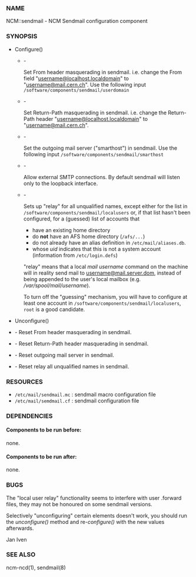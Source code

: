 ### NAME

NCM::sendmail - NCM Sendmail configuration component

### SYNOPSIS

- Configure()
    - \-

        Set From header masquerading in sendmail.
        i.e. change the From field "username@localhost.localdomain" to "username@mail.cern.ch".
        Use the following input `/software/components/sendmail/userdomain`

    - \-

        Set Return-Path masquerading in sendmail.
        i.e. change the Return-Path header "username@localhost.localdomain" to "username@mail.cern.ch".

    - \-

        Set the outgoing mail server ("smarthost") in sendmail.
        Use the following input `/software/components/sendmail/smarthost`

    - \-

        Allow external SMTP connections. By default sendmail will listen only to the loopback interface.

    - \-

        Sets up "relay" for all unqualified names, except either for the list in
        `/software/components/sendmail/localusers` or, if that list hasn't been configured,
        for a (guessed) list of accounts that

        - have an existing home directory
        - do **not** have an AFS home directory (`/afs/...`)
        - do not already have an alias definition in `/etc/mail/aliases.db`.
        - whose _uid_ indicates that this is not a system account (information from `/etc/login.defs`)

        "relay" means that a local _mail username_ command on the machine
        will in reality send mail to username@mail.server.dom, instead of
        being appended to the user's local mailbox
        (e.g. _/var/spool/mail/username_).

        To turn off the "guessing" mechanism, you will have to configure at
        least one account in `/software/components/sendmail/localusers`,
        `root` is a good candidate.

- Unconfigure()
- \- Reset From header masquerading in sendmail.
- \- Reset Return-Path header masquerading in sendmail.
- \- Reset outgoing mail server in sendmail.
- \- Reset relay all unqualified names in sendmail.

### RESOURCES

- `/etc/mail/sendmail.mc` : sendmail macro configuration file
- `/etc/mail/semdmail.cf` : sendmail configuration file

### DEPENDENCIES

#### Components to be run before:

none.

#### Components to be run after:

none.

### BUGS

The "local user relay" functionality seems to interfere with user
.forward files, they may not be honoured on some sendmail versions.

Selectively "unconfiguring" certain elements doesn't work, you should
run the _unconfigure()_ method and re-_configure()_ with the new
values afterwards.

Jan Iven

### SEE ALSO

ncm-ncd(1), sendmail(8)
